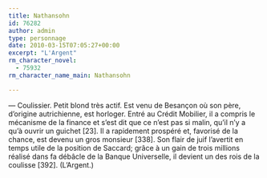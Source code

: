```yaml
---
title: Nathansohn
id: 76282
author: admin
type: personnage
date: 2010-03-15T07:05:27+00:00
excerpt: "L'Argent"
rm_character_novel:
  - 75932
rm_character_name_main: Nathansohn

---
```

— Coulissier. Petit blond très actif. Est venu de Besançon où son père, d&rsquo;origine autrichienne, est horloger. Entré au Crédit Mobilier, il a compris le mécanisme de la finance et s&rsquo;est dit que ce n&rsquo;est pas si malin, qu&rsquo;il n&rsquo;y a qu&rsquo;à ouvrir un guichet [23]. Il a rapidement prospéré et, favorisé de la chance, est devenu un gros monsieur [338]. Son flair de juif l&rsquo;avertit en temps utile de la position de Saccard; grâce à un gain de trois millions réalisé dans fa débâcle de la Banque Universelle, il devient un des rois de la coulisse [392]. (L&rsquo;Argent.)